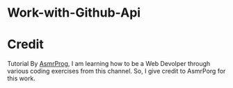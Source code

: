 # Work-with-Github-Api

# Credit

Tutorial By [AsmrProg](https://github.com/AsmrProg-YT), I am learning how to be a Web Devolper through various coding exercises from this channel.
So, I give credit to AsmrPorg for this work.
